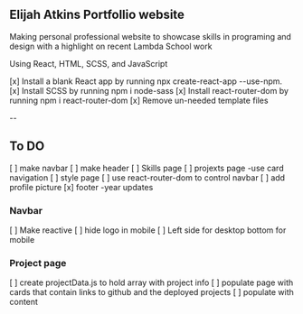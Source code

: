 ## Elijah Atkins Portfollio website
Making personal professional website to showcase skills
in programing and design with a highlight on recent 
Lambda School work

Using React, HTML, SCSS, and JavaScript

[x] Install a blank React app by running npx create-react-app <app-name> --use-npm.
[x] Install SCSS by running npm i node-sass
[x] Install react-router-dom by running npm i react-router-dom
[x] Remove un-needed template files

--
## To DO

[ ] make navbar
[ ] make header 
[ ] Skills page
[ ] projexts page -use card navigation
[ ] style page
[ ] use react-router-dom to control navbar
[ ] add profile picture
[x] footer -year updates

### Navbar

[ ] Make reactive
[ ] hide logo in mobile
[ ] Left side for desktop bottom for mobile

### Project page

[ ] create projectData.js to hold array with project info
[ ] populate page with cards that contain links to github and the deployed projects
[ ] populate with content



